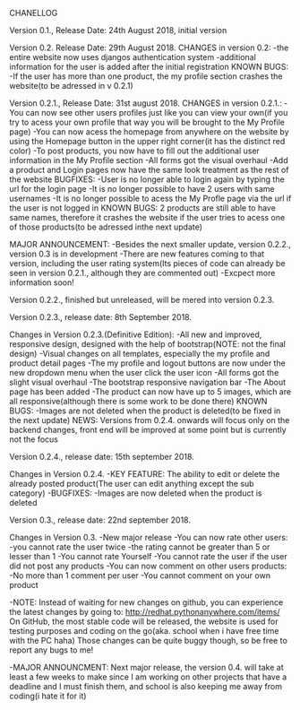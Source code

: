 CHANELLOG

Version 0.1., Release Date: 24th August 2018, initial version

Version 0.2. Release Date: 29th August 2018.
CHANGES in version 0.2:
-the entire website now uses djangos authentication system
-additional information for the user is added after the initial registration
KNOWN BUGS:
-If the user has more than one product, the my profile section crashes the website(to be adressed in v 0.2.1)

Version 0.2.1., Release Date: 31st august 2018.
CHANGES in version 0.2.1.:
-You can now see other users profiles just like you can view your own(if you try to acess your own profile that way you will be brought to the My Profile page)
-You can now acess the homepage from anywhere on the website by using the Homepage button in the upper right corner(it has the distinct red color)
-To post products, you now have to fill out the additional user information in the My Profile section
-All forms got the visual overhaul
-Add a product and Login pages now have the same look treatment as the rest of the website
BUGFIXES:
-User is no longer able to login again by typing the url for the login page
-It is no longer possible to have 2 users with same usernames
-It is no longer possible to acess the My Profle page via the url if the user is not logged in
KNOWN BUGS:
2 products are still able to have same names, therefore it crashes the website if the user tries to acess one of those products(to be adressed inthe next update)

MAJOR ANNOUNCEMENT:
-Besides the next smaller update, version 0.2.2., version 0.3 is in development
-There are new features coming to that version, including the user rating system(Its pieces of code can already be seen in version 0.2.1., although they are commented out)
-Excpect more information soon!

Version 0.2.2., finished but unreleased, will be mered into version 0.2.3.

Version 0.2.3., release date: 8th September 2018.

Changes in Version 0.2.3.(Definitive Edition):
-All new and improved, responsive design, designed with the help of bootstrap(NOTE: not the final design)
-Visual changes on all templates, especially the my profile and product detail pages
-The my profile and logout buttons are now under the new dropdown menu when the user click the user icon
-All forms got the slight visual overhaul
-The bootstrap responsive navigation bar
-The About page has been added
-The product can now have up to 5 images, which are all responsive(although there is some work to be done there)
KNOWN BUGS:
-Images are not deleted when the product is deleted(to be fixed in the next update)
NEWS:
Versions from 0.2.4. onwards will focus only on the backend changes, front end will be improved at some point but is currently not the focus

Version 0.2.4., release date: 15th september 2018.

Changes in Version 0.2.4.
-KEY FEATURE: The ability to edit or delete the already posted product(The user can edit anything except the sub category)
-BUGFIXES:
 -Images are now deleted when the product is deleted
 
 
Version 0.3., release date: 22nd september 2018.

Changes in Version 0.3.
-New major release
-You can now rate other users:
-you cannot rate the user twice
-the rating cannot be greater than 5 or lesser than 1
-You cannot rate Yourself
-You cannot rate the user if the user did not post any products
-You can now comment on other users products:
-No more than 1 comment per user
-You cannot comment on your own product

-NOTE: Instead of waiting for new changes on github, you can experience the latest changes by going to:
http://redhat.pythonanywhere.com/items/
On GitHub, the most stable code will be released, the website is used for testing purposes and coding on the go(aka. school when i have free time with the PC haha)
Those changes can be quite buggy though, so be free to report any bugs to me!

-MAJOR ANNOUNCMENT: Next major release, the version 0.4. will take at least a few weeks to make since I am working on other projects that have a deadline and I must finish them, and school is also keeping me away from coding(i hate it for it)
